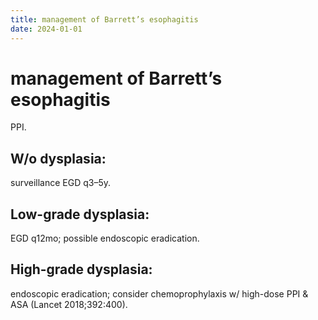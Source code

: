```yaml
---
title: management of Barrett’s esophagitis
date: 2024-01-01
---
```

# management of Barrett’s esophagitis

PPI. 

## W/o dysplasia: 
surveillance EGD q3–5y. 

## Low-grade dysplasia: 
EGD q12mo; possible endoscopic eradication. 

## High-grade dysplasia: 
endoscopic eradication; consider chemoprophylaxis w/ high-dose PPI & ASA (Lancet 2018;392:400).
